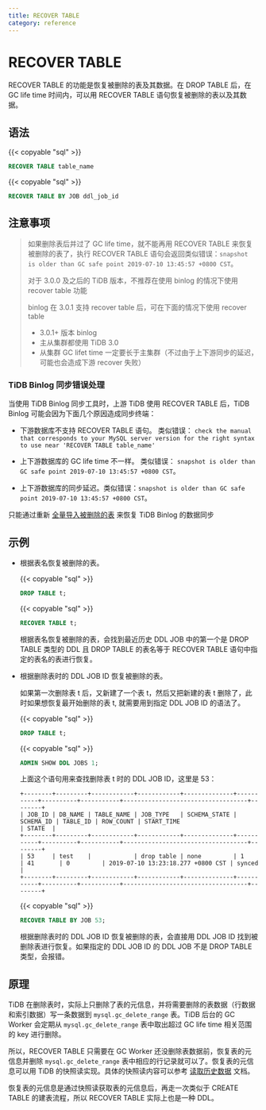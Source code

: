 ```yaml
---
title: RECOVER TABLE
category: reference
---
```


# RECOVER TABLE

RECOVER TABLE 的功能是恢复被删除的表及其数据。在 DROP TABLE 后，在 GC life time 时间内，可以用 RECOVER TABLE 语句恢复被删除的表以及其数据。

## 语法

{{< copyable "sql" >}}

```sql
RECOVER TABLE table_name
```

{{< copyable "sql" >}}

```sql
RECOVER TABLE BY JOB ddl_job_id
```

## **注意事项**
>
> 如果删除表后并过了 GC life time，就不能再用 RECOVER TABLE 来恢复被删除的表了，执行 RECOVER TABLE 语句会返回类似错误：`snapshot is older than GC safe point 2019-07-10 13:45:57 +0800 CST`。
> 
> 对于 3.0.0 及之后的 TiDB 版本，不推荐在使用 binlog 的情况下使用 recover table 功能
> 
> binlog 在 3.0.1 支持 recover table 后，可在下面的情况下使用 recover table
   > * 3.0.1+ 版本 binlog
   > * 主从集群都使用 TiDB 3.0
   > * 从集群 GC lifet time 一定要长于主集群（不过由于上下游同步的延迟，可能也会造成下游 recover 失败）


### TiDB Binlog 同步错误处理

当使用 TiDB Binlog 同步工具时，上游 TiDB 使用 RECOVER TABLE 后，TiDB Binlog 可能会因为下面几个原因造成同步终端：

* 下游数据库不支持 RECOVER TABLE 语句。 类似错误： `check the manual that corresponds to your MySQL server version for the right syntax to use near 'RECOVER TABLE table_name'`

* 上下游数据库的 GC life time 不一样。 类似错误： `snapshot is older than GC safe point 2019-07-10 13:45:57 +0800 CST`。

* 上下游数据库的同步延迟。类似错误：`snapshot is older than GC safe point 2019-07-10 13:45:57 +0800 CST`。

只能通过重新 [全量导入被删除的表](/v3.0/how-to/migrate/overview.md#mysql-数据的全量迁移) 来恢复 TiDB Binlog 的数据同步

## 示例

- 根据表名恢复被删除的表。

    {{< copyable "sql" >}}

    ```sql
    DROP TABLE t;
    ```

    {{< copyable "sql" >}}

    ```sql
    RECOVER TABLE t;
    ```

    根据表名恢复被删除的表，会找到最近历史 DDL JOB 中的第一个是 DROP TABLE 类型的 DDL 且 DROP TABLE 的表名等于 RECOVER TABLE 语句中指定的表名的表进行恢复。

- 根据删除表时的 DDL JOB ID 恢复被删除的表。

    如果第一次删除表 t 后，又新建了一个表 t，然后又把新建的表 t 删除了，此时如果想恢复最开始删除的表 t, 就需要用到指定 DDL JOB ID 的语法了。

    {{< copyable "sql" >}}

    ```sql
    DROP TABLE t;
    ```

    {{< copyable "sql" >}}

    ```sql
    ADMIN SHOW DDL JOBS 1;
    ```

    上面这个语句用来查找删除表 t 时的 DDL JOB ID，这里是 53：

    ```
    +--------+---------+------------+------------+--------------+-----------+----------+-----------+-----------------------------------+--------+
    | JOB_ID | DB_NAME | TABLE_NAME | JOB_TYPE   | SCHEMA_STATE | SCHEMA_ID | TABLE_ID | ROW_COUNT | START_TIME                        | STATE  |
    +--------+---------+------------+------------+--------------+-----------+----------+-----------+-----------------------------------+--------+
    | 53     | test    |            | drop table | none         | 1         | 41       | 0         | 2019-07-10 13:23:18.277 +0800 CST | synced |
    +--------+---------+------------+------------+--------------+-----------+----------+-----------+-----------------------------------+--------+
    ```

    {{< copyable "sql" >}}

    ```sql
    RECOVER TABLE BY JOB 53;
    ```

    根据删除表时的 DDL JOB ID 恢复被删除的表，会直接用 DDL JOB ID 找到被删除表进行恢复。如果指定的 DDL JOB ID 的 DDL JOB 不是 DROP TABLE 类型，会报错。

## 原理

TiDB 在删除表时，实际上只删除了表的元信息，并将需要删除的表数据（行数据和索引数据）写一条数据到 `mysql.gc_delete_range` 表。TiDB 后台的 GC Worker 会定期从 `mysql.gc_delete_range` 表中取出超过 GC life time 相关范围的 key 进行删除。

所以，RECOVER TABLE 只需要在 GC Worker 还没删除表数据前，恢复表的元信息并删除 `mysql.gc_delete_range` 表中相应的行记录就可以了。恢复表的元信息可以用 TiDB 的快照读实现。具体的快照读内容可以参考 [读取历史数据](/how-to/get-started/read-historical-data.md) 文档。

恢复表的元信息是通过快照读获取表的元信息后，再走一次类似于 CREATE TABLE 的建表流程，所以 RECOVER TABLE 实际上也是一种 DDL。
